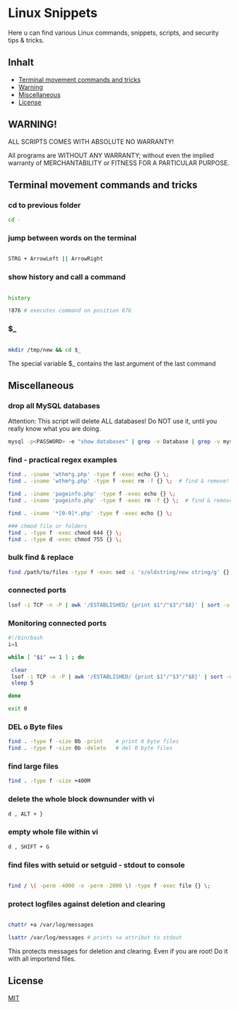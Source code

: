 # Linux Snippets

Here u can find various Linux commands, snippets, scripts, and security tips & tricks.

## Inhalt

- [Terminal movement commands and tricks](#terminal-movement-commands-and-tricks)
- [Warning](#Warning)
- [Miscellaneous](#miscellaneous)
- [License](#license)

## WARNING!
ALL SCRIPTS COMES WITH ABSOLUTE NO WARRANTY!

All programs are WITHOUT ANY WARRANTY; without even the implied warranty of
MERCHANTABILITY or FITNESS FOR A PARTICULAR PURPOSE.



## Terminal movement commands and tricks


### cd to previous folder

```bash
cd -
```

### jump between words on the terminal

```bash

STRG + ArrowLeft || ArrowRight

```


### show history and call a command

```bash

history

!876 # executes command on position 876

```

### $_

```bash

mkdir /tmp/new && cd $_

```

The special variable $_ contains the last argument of the last command


## Miscellaneous

### drop all MySQL databases

Attention: This script will delete ALL databases! Do NOT use it, until you really know what you are doing.

```bash
mysql -p<PASSWORD> -e "show databases" | grep -v Database | grep -v mysql | grep -v information_schema | grep -v performance_schema | grep -v sys | gawk '{print "drop database " $1 ";select sleep(0.1);"}' | mysql -p<PASSWORD>
```



### find - practical regex examples

```bash
find . -iname 'wthm*g.php' -type f -exec echo {} \;
find . -iname 'wthm*g.php' -type f -exec rm -f {} \;  # find & remove!

find . -iname 'pageinfo.php' -type f -exec echo {} \;
find . -iname 'pageinfo.php' -type f -exec rm -f {} \;  # find & remove!

find . -iname '*[0-9]*.php' -type f -exec echo {} \;

### chmod file or folders
find . -type f -exec chmod 644 {} \;
find . -type d -exec chmod 755 {} \;
```

### bulk find & replace

```bash
find /path/to/files -type f -exec sed -i 's/oldstring/new string/g' {} \;
```


### connected ports

```bash
lsof -i TCP -n -P | awk '/ESTABLISHED/ {print $1"/"$3"/"$8}' | sort -u
```

### Monitoring connected ports

```bash
#!/bin/bash
i=1

while [ "$i" == 1 ] ; do

 clear
 lsof -i TCP -n -P | awk '/ESTABLISHED/ {print $1"/"$3"/"$8}' | sort -u
 sleep 5

done

exit 0
```



### DEL o Byte files

```bash
find . -type f -size 0b -print    # print 0 byte files
find . -type f -size 0b -delete   # del 0 byte files
```

### find large files

```bash
find . -type f -size +400M
```

### delete the whole block downunder with vi

```bash
d , ALT + }
```

### empty whole file within vi

```bash
d , SHIFT + G
```


### find files with setuid or setguid - stdout to console

```bash

find / \( -perm -4000 -o -perm -2000 \) -type f -exec file {} \;

```

### protect logfiles against deletion and clearing

```bash

chattr +a /var/log/messages

lsattr /var/log/messages # prints +a attribut to stdout


```

This protects messages for deletion and clearing. Even if you are root!
Do it with all importend files.


## License
[MIT](https://choosealicense.com/licenses/mit/)